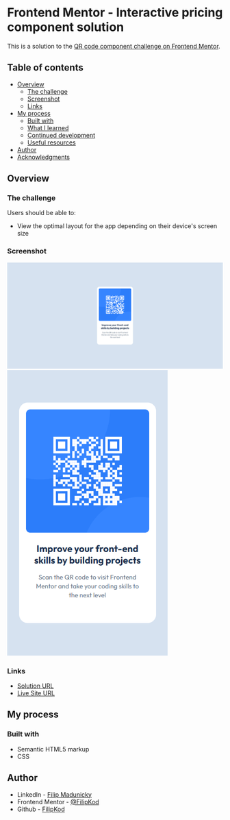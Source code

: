 # Frontend Mentor - Interactive pricing component solution

This is a solution to the [QR code component challenge on Frontend Mentor](https://www.frontendmentor.io/challenges/qr-code-component-iux_sIO_H).

## Table of contents

- [Overview](#overview)
  - [The challenge](#the-challenge)
  - [Screenshot](#screenshot)
  - [Links](#links)
- [My process](#my-process)
  - [Built with](#built-with)
  - [What I learned](#what-i-learned)
  - [Continued development](#continued-development)
  - [Useful resources](#useful-resources)
- [Author](#author)
- [Acknowledgments](#acknowledgments)

## Overview

### The challenge

Users should be able to:

- View the optimal layout for the app depending on their device's screen size

### Screenshot

![](./design/desktop.png)
![](./design/mobile.png)

### Links

- [Solution URL](https://github.com/FilipKod/qr-code)
- [Live Site URL](https://qr-code-filipkod.netlify.app/)

## My process

### Built with

- Semantic HTML5 markup
- CSS

## Author

- LinkedIn - [Filip Madunicky](https://www.linkedin.com/in/madunickyfilip/)
- Frontend Mentor - [@FilipKod](https://www.frontendmentor.io/profile/FilipKod)
- Github - [FilipKod](https://github.com/FilipKod)
